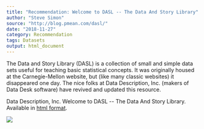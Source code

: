 ```yaml
---
title: "Recommendation: Welcome to DASL -- The Data And Story Library"
author: "Steve Simon"
source: "http://blog.pmean.com/dasl/"
date: "2018-11-27"
category: Recommendation
tags: Datasets
output: html_document
---
```


The Data and Story Library (DASL) is a collection of small and simple
data sets useful for teaching basic statistical concepts. It was
originally housed at the Carnegie-Mellon website, but (like many classic
websites) it disappeared one day. The nice folks at Data Description,
Inc. (makers of Data Desk software) have revived and updated this
resource.

<!---More--->

Data Description, Inc. Welcome to DASL -- The Data And Story Library.
Available in [html format](https://dasl.datadescription.com/).

![](http://www.pmean.com/images/dasl01.png)





